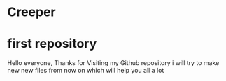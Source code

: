 # Creeper
# first repository
Hello everyone, Thanks for Visiting my Github repository i will try to make new new files from now on which will help you all a lot
